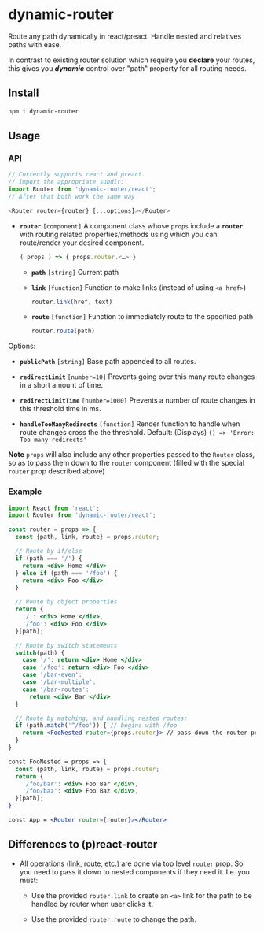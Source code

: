 # dynamic-router

Route any path dynamically in react/preact. Handle nested and relatives paths with ease.

In contrast to existing router solution which require you **declare** your routes, this gives you ***dynamic*** control over "path" property for all routing needs.

## Install

```sh
npm i dynamic-router
```

## Usage

### API

```js
// Currently supports react and preact.
// Import the appropriate subdir:
import Router from 'dynamic-router/react';
// After that both work the same way

<Router router={router} [...options]></Router>
```

* **`router`** `[component]` A component class whose `props` include a **`router`** with  routing related properties/methods using which you can route/render your desired component.

  ```js
  ( props ) => { props.router.<…> }
  ```

  * **`path`** `[string]` Current path
  * **`link`** `[function]` Function to make links (instead of using `<a href>`)

    ```js
    router.link(href, text)
    ```

  * **`route`** `[function]` Function to immediately route to the specified path
    ```js
    router.route(path)
    ```

Options:

* **`publicPath`** `[string]` Base path appended to all routes.


* **`redirectLimit`** `[number=10]` Prevents going over this many route changes in a short amount of time.
* **`redirectLimitTime`** `[number=1000]` Prevents a number of route changes in this threshold time in ms.
* **`handleTooManyRedirects`** `[function]` Render function to handle when route changes cross the the threshold. Default: (Displays) `() => 'Error: Too many redirects'`

**Note** `props` will also include any other properties passed to the `Router` class, so as to pass them down to the `router` component (filled with the special `router` prop described above)

### Example

```jsx
import React from 'react';
import Router from 'dynamic-router/react';

const router = props => {
  const {path, link, route} = props.router;

  // Route by if/else
  if (path === '/') {
    return <div> Home </div>
  } else if (path === '/foo') {
    return <div> Foo </div>
  }

  // Route by object properties
  return {
    '/': <div> Home </div>,
    '/foo': <div> Foo </div>
  }[path];

  // Route by switch statements
  switch(path) {
    case '/': return <div> Home </div>
    case '/foo': return <div> Foo </div>
    case '/bar-even':
    case '/bar-multiple':
    case '/bar-routes':
      return <div> Bar </div>
  }

  // Route by matching, and handling nested routes:
  if (path.match('^/foo')) { // begins with /foo
    return <FooNested router={props.router}> // pass down the router prop
  }
}

const FooNested = props => {
  const {path, link, route} = props.router;
  return {
    '/foo/bar': <div> Foo Bar </div>,
    '/foo/baz': <div> Foo Baz </div>,
  }[path];
}

const App = <Router router={router}></Router>
```

## Differences to (p)react-router

* All operations (link, route, etc.) are done via top level `router` prop. So you need to pass it down to nested components if they need it. I.e. you must:

  * Use the provided `router.link` to create an `<a>` link for the path to be handled by router when user clicks it.

  * Use the provided `router.route` to change the path.

